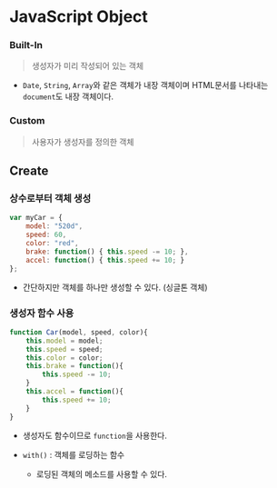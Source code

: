 # JavaScript Object

### Built-In

> 생성자가 미리 작성되어 있는 객체

* `Date`, `String`, `Array`와 같은 객체가 내장 객체이며 HTML문서를 나타내는 `document`도 내장 객체이다.

### Custom

> 사용자가 생성자를 정의한 객체

## Create

### 상수로부터 객체 생성

```javascript
var myCar = {
	model: "520d",
	speed: 60,
	color: "red",
	brake: function() { this.speed -= 10; },
	accel: function() { this.speed += 10; }
};
```

* 간단하지만 객체를 하나만 생성할 수 있다. (싱글톤 객체)

### 생성자 함수 사용

```javascript
function Car(model, speed, color){
	this.model = model;
	this.speed = speed;
	this.color = color;
	this.brake = function(){
		this.speed -= 10;
	}
	this.accel = function(){
		this.speed += 10;
	}
}
```

* 생성자도 함수이므로 `function`을 사용한다.



* `with()` : 객체를 로딩하는 함수
  * 로딩된 객체의 메소드를 사용할 수 있다.